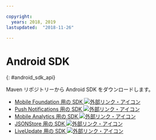 ```yaml
---

copyright:
  years: 2018, 2019
lastupdated:  "2018-11-26"

---
```


#	Android SDK
{: #android_sdk_api}

Maven リポジトリーから Android SDK をダウンロードします。

* [Mobile Foundation 用の SDK ![外部リンク・アイコン](../../icons/launch-glyph.svg "外部リンク・アイコン")](https://search.maven.org/search?q=a:ibmmobilefirstplatformfoundation)
* [Push Notifications 用の SDK ![外部リンク・アイコン](../../icons/launch-glyph.svg "外部リンク・アイコン")](https://search.maven.org/search?q=a:ibmmobilefirstplatformfoundationpush)
* [Mobile Analytics 用の SDK ![外部リンク・アイコン](../../icons/launch-glyph.svg "外部リンク・アイコン")](https://search.maven.org/search?q=a:ibmmobilefirstplatformfoundationanalytics)
* [JSONStore 用の SDK ![外部リンク・アイコン](../../icons/launch-glyph.svg "外部リンク・アイコン")](https://search.maven.org/search?q=a:ibmmobilefirstplatformfoundationjsonstore)
* [LiveUpdate 用の SDK ![外部リンク・アイコン](../../icons/launch-glyph.svg "外部リンク・アイコン")](https://search.maven.org/search?q=a:ibmmobilefirstplatformfoundationliveupdate)


